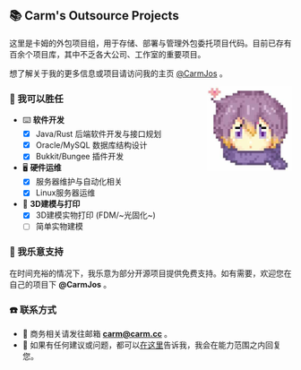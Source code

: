 ## 📚 Carm's Outsource Projects
这里是卡姆的外包项目组，用于存储、部署与管理外包委托项目代码。目前已存有百余个项目库，其中不乏各大公司、工作室的重要项目。

想了解关于我的更多信息或项目请访问我的主页 [@CarmJos](https://github.com/CarmJos) 。

<img align="right" height=30% width=30% src="https://github.com/CarmJos/CarmJos/blob/main/img/me/pixel-style.jpg" />

### :muscle: 我可以胜任

- ⌨️ **软件开发**
  - [X] Java/Rust 后端软件开发与接口规划
  - [X] Oracle/MySQL 数据库结构设计
  - [X] Bukkit/Bungee 插件开发
- 🖥️ **硬件运维**
  - [X] 服务器维护与自动化相关
  - [X] Linux服务器运维
- 💎 **3D建模与打印**
  - [X] 3D建模实物打印 (FDM/~光固化~)
  - [ ] 简单实物建模

### :sparkling_heart: 我乐意支持

在时间充裕的情况下，我乐意为部分开源项目提供免费支持。如有需要，欢迎您在自己的项目下 **@CarmJos** 。

### ☎️ 联系方式
- 📧 商务相关请发往邮箱 **carm@carm.cc** 。
- 💬 如果有任何建议或问题，都可以[在这里](https://github.com/CarmJos/CarmJos/issues)告诉我，我会在能力范围之内回复您。

<!--使用协议： 若您喜欢本介绍页的排版设计，想要直接使用，请在文件最后注释中添加我的ID与GitHub主页地址，如下一行所示。-->
<!--文章排版来自 @CarmJos https://github.com/CarmJos (请勿删除本行)-->
